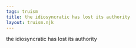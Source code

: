 ```yaml
---
tags: truism
title: the idiosyncratic has lost its authority
layout: truism.njk
---
```


the idiosyncratic has lost its authority